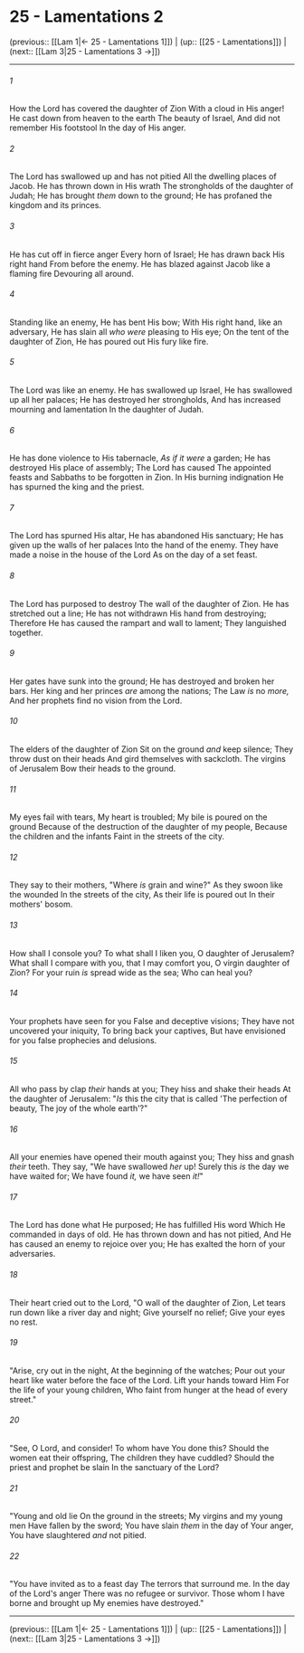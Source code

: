 # 25 - Lamentations 2

(previous:: [[Lam 1|← 25 - Lamentations 1]]) | (up:: [[25 - Lamentations]]) | (next:: [[Lam 3|25 - Lamentations 3 →]])

***


###### 1 
How the Lord has covered the daughter of Zion With a cloud in His anger! He cast down from heaven to the earth The beauty of Israel, And did not remember His footstool In the day of His anger. 

###### 2 
The Lord has swallowed up and has not pitied All the dwelling places of Jacob. He has thrown down in His wrath The strongholds of the daughter of Judah; He has brought _them_ down to the ground; He has profaned the kingdom and its princes. 

###### 3 
He has cut off in fierce anger Every horn of Israel; He has drawn back His right hand From before the enemy. He has blazed against Jacob like a flaming fire Devouring all around. 

###### 4 
Standing like an enemy, He has bent His bow; With His right hand, like an adversary, He has slain all _who were_ pleasing to His eye; On the tent of the daughter of Zion, He has poured out His fury like fire. 

###### 5 
The Lord was like an enemy. He has swallowed up Israel, He has swallowed up all her palaces; He has destroyed her strongholds, And has increased mourning and lamentation In the daughter of Judah. 

###### 6 
He has done violence to His tabernacle, _As if it were_ a garden; He has destroyed His place of assembly; The Lord has caused The appointed feasts and Sabbaths to be forgotten in Zion. In His burning indignation He has spurned the king and the priest. 

###### 7 
The Lord has spurned His altar, He has abandoned His sanctuary; He has given up the walls of her palaces Into the hand of the enemy. They have made a noise in the house of the Lord As on the day of a set feast. 

###### 8 
The Lord has purposed to destroy The wall of the daughter of Zion. He has stretched out a line; He has not withdrawn His hand from destroying; Therefore He has caused the rampart and wall to lament; They languished together. 

###### 9 
Her gates have sunk into the ground; He has destroyed and broken her bars. Her king and her princes _are_ among the nations; The Law _is_ no _more,_ And her prophets find no vision from the Lord. 

###### 10 
The elders of the daughter of Zion Sit on the ground _and_ keep silence; They throw dust on their heads And gird themselves with sackcloth. The virgins of Jerusalem Bow their heads to the ground. 

###### 11 
My eyes fail with tears, My heart is troubled; My bile is poured on the ground Because of the destruction of the daughter of my people, Because the children and the infants Faint in the streets of the city. 

###### 12 
They say to their mothers, "Where _is_ grain and wine?" As they swoon like the wounded In the streets of the city, As their life is poured out In their mothers' bosom. 

###### 13 
How shall I console you? To what shall I liken you, O daughter of Jerusalem? What shall I compare with you, that I may comfort you, O virgin daughter of Zion? For your ruin _is_ spread wide as the sea; Who can heal you? 

###### 14 
Your prophets have seen for you False and deceptive visions; They have not uncovered your iniquity, To bring back your captives, But have envisioned for you false prophecies and delusions. 

###### 15 
All who pass by clap _their_ hands at you; They hiss and shake their heads At the daughter of Jerusalem: "_Is_ this the city that is called 'The perfection of beauty, The joy of the whole earth'?" 

###### 16 
All your enemies have opened their mouth against you; They hiss and gnash _their_ teeth. They say, "We have swallowed _her_ up! Surely this _is_ the day we have waited for; We have found _it,_ we have seen _it!_" 

###### 17 
The Lord has done what He purposed; He has fulfilled His word Which He commanded in days of old. He has thrown down and has not pitied, And He has caused an enemy to rejoice over you; He has exalted the horn of your adversaries. 

###### 18 
Their heart cried out to the Lord, "O wall of the daughter of Zion, Let tears run down like a river day and night; Give yourself no relief; Give your eyes no rest. 

###### 19 
"Arise, cry out in the night, At the beginning of the watches; Pour out your heart like water before the face of the Lord. Lift your hands toward Him For the life of your young children, Who faint from hunger at the head of every street." 

###### 20 
"See, O Lord, and consider! To whom have You done this? Should the women eat their offspring, The children they have cuddled? Should the priest and prophet be slain In the sanctuary of the Lord? 

###### 21 
"Young and old lie On the ground in the streets; My virgins and my young men Have fallen by the sword; You have slain _them_ in the day of Your anger, You have slaughtered _and_ not pitied. 

###### 22 
"You have invited as to a feast day The terrors that surround me. In the day of the Lord's anger There was no refugee or survivor. Those whom I have borne and brought up My enemies have destroyed."

***

(previous:: [[Lam 1|← 25 - Lamentations 1]]) | (up:: [[25 - Lamentations]]) | (next:: [[Lam 3|25 - Lamentations 3 →]])
